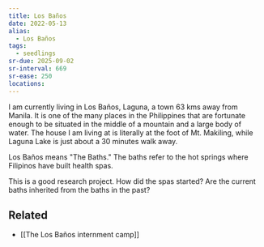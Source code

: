 ```yaml
---
title: Los Baños
date: 2022-05-13
alias:
  - Los Baños
tags:
  - seedlings
sr-due: 2025-09-02
sr-interval: 669
sr-ease: 250
locations: 
---
```

I am currently living in Los Baños, Laguna, a town 63 kms away from Manila. It is one of the many places in the Philippines that are fortunate enough to be situated in the middle of a mountain and a large body of water. The house I am living at is literally at the foot of Mt. Makiling, while Laguna Lake is just about a 30 minutes walk away.

Los Baños means "The Baths." The baths refer to the hot springs where Filipinos have built health spas.

This is a good research project. How did the spas started? Are the current baths inherited from the baths in the past?
## Related

- [[The Los Baños internment camp]]